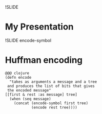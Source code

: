 !SLIDE 
# My Presentation #

!SLIDE encode-symbol
# Huffman encoding #

	@@@ clojure
	(defn encode
	  "takes as arguments a message and a tree
	 and produces the list of bits that gives
	 the encoded message"
	[[first & rest :as message] tree]
	  (when (seq message)
	    (concat (encode-symbol first tree)
	            (encode rest tree))))
